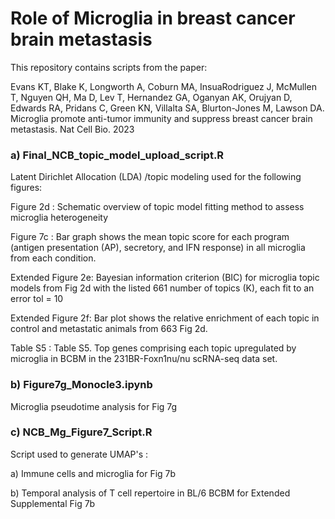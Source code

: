# Role of Microglia in breast cancer brain metastasis

This repository contains scripts from the paper: 

Evans KT, Blake K, Longworth A, Coburn MA, InsuaRodriguez J, McMullen T, Nguyen QH, Ma D, Lev T, Hernandez GA, Oganyan AK, Orujyan D, Edwards RA, Pridans C, Green KN, Villalta SA, Blurton-Jones M, Lawson DA. Microglia promote anti-tumor immunity and suppress breast cancer brain metastasis. Nat Cell Bio. 2023

### a)  Final_NCB_topic_model_upload_script.R

Latent Dirichlet Allocation (LDA) /topic modeling  used for the following figures: 

Figure 2d : Schematic overview of topic model fitting method to assess microglia heterogeneity

Figure 7c : Bar graph shows the mean topic score for each program (antigen presentation (AP), secretory, and IFN response) in all microglia from each condition.

Extended Figure 2e:  Bayesian information criterion (BIC) for microglia topic models from Fig 2d with the listed
661 number of topics (K), each fit to an error tol = 10

Extended Figure 2f: Bar plot shows the relative enrichment of each topic in control and metastatic animals from
663 Fig 2d.

Table S5 : Table S5. Top genes comprising each topic upregulated by microglia in BCBM in the 231BR-Foxn1nu/nu scRNA-seq data set.

### b)  Figure7g_Monocle3.ipynb

Microglia pseudotime analysis for Fig 7g

### c) NCB_Mg_Figure7_Script.R

Script used to generate UMAP's : 

a) Immune cells and microglia for Fig 7b

b) Temporal analysis of  T cell repertoire in BL/6 BCBM for Extended Supplemental Fig 7b


